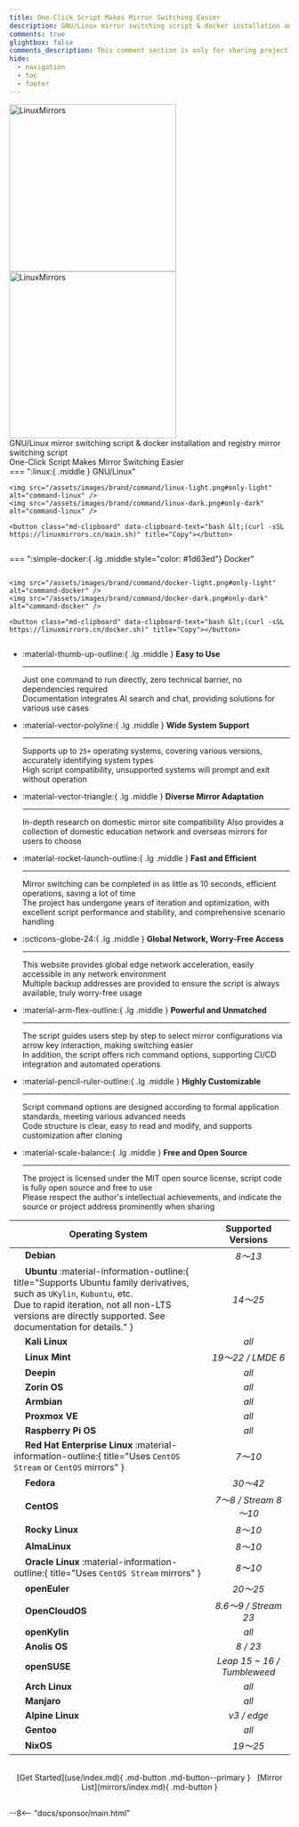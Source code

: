 ```yaml
---
title: One-Click Script Makes Mirror Switching Easier
description: GNU/Linux mirror switching script & docker installation and registry mirror switching script
comments: true
glightbox: false
comments_description: This comment section is only for sharing project usage reviews and experiences. For issues or suggestions, please go to the <a href="/community">Community</a> or <a href="https://github.com/SuperManito/LinuxMirrors/issues" target="_blank">Issues</a>
hide:
  - navigation
  - toc
  - footer
---
```


<div class="grid" markdown>
<figure style="margin: 0 auto" markdown>
  <div class="hero">
    <span class="hero-background">
    </span>
  </div>
  <img src="/assets/images/brand/light/2.png#only-light" alt="LinuxMirrors" style="width: 300px" />
  <img src="/assets/images/brand/dark/2.png#only-dark" alt="LinuxMirrors" style="width: 300px" />
  <figcaption>GNU/Linux mirror switching script & docker installation and registry mirror switching script</figcaption>
  <figcaption>One-Click Script Makes Mirror Switching Easier</figcaption>
</figure>
<figure class="home-cmd no-select" style="margin: 0; display: flex; flex-direction: column; justify-content: center" markdown>
=== ":linux:{ .middle } GNU/Linux"

    <img src="/assets/images/brand/command/linux-light.png#only-light" alt="command-linux" />
    <img src="/assets/images/brand/command/linux-dark.png#only-dark" alt="command-linux" />

    <button class="md-clipboard" data-clipboard-text="bash &lt;(curl -sSL https://linuxmirrors.cn/main.sh)" title="Copy"></button>

=== ":simple-docker:{ .lg .middle style="color: #1d63ed"} Docker"

    <img src="/assets/images/brand/command/docker-light.png#only-light" alt="command-docker" />
    <img src="/assets/images/brand/command/docker-dark.png#only-dark" alt="command-docker" />

    <button class="md-clipboard" data-clipboard-text="bash &lt;(curl -sSL https://linuxmirrors.cn/docker.sh)" title="Copy"></button>

</figure>
</div>

<div class="grid" markdown>

<div class="grid cards" style="height: fit-content" markdown>

-   :material-thumb-up-outline:{ .lg .middle } __Easy to Use__

    ---

    Just one command to run directly, zero technical barrier, no dependencies required  
    Documentation integrates AI search and chat, providing solutions for various use cases

-   :material-vector-polyline:{ .lg .middle } __Wide System Support__

    ---

    Supports up to `25+` operating systems, covering various versions, accurately identifying system types  
    High script compatibility, unsupported systems will prompt and exit without operation

-   :material-vector-triangle:{ .lg .middle } __Diverse Mirror Adaptation__

    ---

    In-depth research on domestic mirror site compatibility 
    Also provides a collection of domestic education network and overseas mirrors for users to choose

-   :material-rocket-launch-outline:{ .lg .middle } __Fast and Efficient__

    ---

    Mirror switching can be completed in as little as 10 seconds, efficient operations, saving a lot of time  
    The project has undergone years of iteration and optimization, with excellent script performance and stability, and comprehensive scenario handling

-   :octicons-globe-24:{ .lg .middle } __Global Network, Worry-Free Access__

    ---

    This website provides global edge network acceleration, easily accessible in any network environment  
    Multiple backup addresses are provided to ensure the script is always available, truly worry-free usage

-   :material-arm-flex-outline:{ .lg .middle } __Powerful and Unmatched__

    ---

    The script guides users step by step to select mirror configurations via arrow key interaction, making switching easier  
    In addition, the script offers rich command options, supporting CI/CD integration and automated operations

-   :material-pencil-ruler-outline:{ .lg .middle } __Highly Customizable__

    ---

    Script command options are designed according to formal application standards, meeting various advanced needs  
    Code structure is clear, easy to read and modify, and supports customization after cloning

-   :material-scale-balance:{ .lg .middle } __Free and Open Source__

    ---

    The project is licensed under the MIT open source license, script code is fully open source and free to use  
    Please respect the author's intellectual achievements, and indicate the source or project address prominently when sharing

</div>

<div style="text-align: center" markdown>

| Operating System | Supported Versions |
| --- | :---: |
| <a href="https://www.debian.org" title="https://www.debian.org" target="_blank"><img src="/assets/images/icon/debian.svg" width="16" height="16" style="vertical-align: -0.35em"></a> **Debian** | _8～13_ |
| <a href="https://ubuntu.com" title="https://ubuntu.com" target="_blank"><img src="/assets/images/icon/ubuntu.svg" width="16" height="16" style="vertical-align: -0.15em"></a> **Ubuntu** :material-information-outline:{ title="Supports Ubuntu family derivatives, such as <code>UKylin</code>, <code>Kubuntu</code>, etc.<br/>Due to rapid iteration, not all non-LTS versions are directly supported. See documentation for details." } | _14～25_ |
| <a href="https://www.kali.org" title="https://www.kali.org" target="_blank"><img src="/assets/images/icon/kali-linux.svg" width="16" height="16"></a> **Kali Linux** | _all_ |
| <a href="https://linuxmint.com" title="https://linuxmint.com" target="_blank"><img src="/assets/images/icon/linux-mint.ico" width="16" height="16" style="vertical-align: -0.2em"></a> **Linux Mint** | _19～22 / LMDE 6_ |
| <a href="https://www.deepin.org" title="https://www.deepin.org" target="_blank"><img src="/assets/images/icon/deepin.png" width="16" height="16" style="vertical-align: -0.2em"></a> **Deepin** | _all_ |
| <a href="https://zorin.com/os" title="https://zorin.com/os" target="_blank"><img src="/assets/images/icon/zorin-os.png" width="16" height="16" style="vertical-align: -0.15em"></a> **Zorin OS** | _all_ |
| <a href="https://www.armbian.com" title="https://www.armbian.com" target="_blank"><img src="/assets/images/icon/armbian.png" width="16" height="16" style="vertical-align: -0.2em"></a> **Armbian** | _all_ |
| <a href="https://www.proxmox.com/en/products/proxmox-virtual-environment/overview" title="https://www.proxmox.com/en/products/proxmox-virtual-environment/overview" target="_blank"><img src="/assets/images/icon/proxmox.svg" width="16" height="16" style="vertical-align: -0.2em"></a> **Proxmox VE** | _all_ |
| <a href="https://www.raspberrypi.com/software" title="https://www.raspberrypi.com/software" target="_blank"><img src="/assets/images/icon/raspberry-pi.png" width="16" height="16" style="vertical-align: -0.2em"></a> **Raspberry Pi OS** | _all_ |
| <a href="https://access.redhat.com/products/red-hat-enterprise-linux" title="https://access.redhat.com/products/red-hat-enterprise-linux" target="_blank"><img src="/assets/images/icon/redhat.svg" width="16" height="16" style="vertical-align: -0.1em"></a> **Red Hat Enterprise Linux** :material-information-outline:{ title="Uses <code>CentOS Stream</code> or <code>CentOS</code> mirrors" } | _7～10_ |
| <a href="https://fedoraproject.org" title="https://fedoraproject.org" target="_blank"><img src="/assets/images/icon/fedora.ico" width="16" height="16" style="vertical-align: -0.15em"></a> **Fedora** | _30～42_ |
| <a href="https://www.centos.org" title="https://www.centos.org" target="_blank"><img src="/assets/images/icon/centos.svg" width="16" height="16" style="vertical-align: -0.125em"></a> **CentOS** | _7～8 / Stream 8～10_ |
| <a href="https://rockylinux.org" title="https://rockylinux.org" target="_blank"><img src="/assets/images/icon/rocky-linux.svg" width="16" height="16" style="vertical-align: -0.2em"></a> **Rocky Linux** | _8～10_ |
| <a href="https://almalinux.org" title="https://almalinux.org" target="_blank"><img src="/assets/images/icon/almalinux.svg" width="16" height="16" style="vertical-align: -0.15em"></a> **AlmaLinux** | _8～10_ |
| <a href="https://www.oracle.com/linux" title="https://www.oracle.com/linux" target="_blank"><img src="/assets/images/icon/oracle-linux.png" width="16" height="16" style="vertical-align: -0.25em"></a> **Oracle Linux** :material-information-outline:{ title="Uses <code>CentOS Stream</code> mirrors" } | _8～10_ |
| <a href="https://www.openeuler.org/zh" title="https://www.openeuler.org/zh" target="_blank"><img src="/assets/images/icon/openeuler.ico" width="16" height="16" style="vertical-align: -0.2em"></a> **openEuler** | _20～25_ |
| <a href="https://www.opencloudos.org" title="https://www.opencloudos.org" target="_blank"><img src="/assets/images/icon/opencloudos.png" width="16" height="16" style="vertical-align: -0.25em"></a> **OpenCloudOS** | _8.6～9 / Stream 23_ |
| <a href="https://www.openkylin.top" title="https://www.openkylin.top" target="_blank"><img src="/assets/images/icon/openkylin.ico" width="16" height="16" style="vertical-align: -0.25em"></a> **openKylin** | _all_ |
| <a href="https://openanolis.cn" title="https://openanolis.cn" target="_blank"><img src="/assets/images/icon/anolis.png" width="16" height="16" style="vertical-align: -0.1em"></a> **Anolis OS** | _8 / 23_ |
| <a href="https://www.opensuse.org" title="https://www.opensuse.org" target="_blank"><img src="/assets/images/icon/opensuse.svg" width="16" height="16"></a> **openSUSE** | _Leap 15 ~ 16 / Tumbleweed_ |
| <a href="https://archlinux.org" title="https://archlinux.org" target="_blank"><img src="/assets/images/icon/arch-linux.ico" width="16" height="16" style="vertical-align: -0.15em"></a> **Arch Linux** | _all_ |
| <a href="https://manjaro.org" title="https://manjaro.org" target="_blank"><img src="/assets/images/icon/manjaro.svg" width="16" height="16" style="vertical-align: -0.2em"></a> **Manjaro** | _all_ |
| <a href="https://www.alpinelinux.org" title="https://www.alpinelinux.org" target="_blank"><img src="/assets/images/icon/alpine.png" width="16" height="16" style="vertical-align: -0.15em"></a> **Alpine Linux** | _v3 / edge_ |
| <a href="https://www.gentoo.org" title="https://www.gentoo.org" target="_blank"><img src="/assets/images/icon/gentoo.svg" width="16" height="16" style="vertical-align: -0.2em"></a> **Gentoo** | _all_ |
| <a href="https://nixos.org" title="https://nixos.org" target="_blank"><img src="/assets/images/icon/nixos.svg" width="16" height="16" style="vertical-align: -0.15em"></a> **NixOS** | _19～25_ |

</div>
</div>

<div style="text-align: center; padding: 1rem 0" markdown>
[Get Started](use/index.md){ .md-button .md-button--primary } &nbsp; [Mirror List](mirrors/index.md){ .md-button }
</div>

--8<-- "docs/sponsor/main.html"


